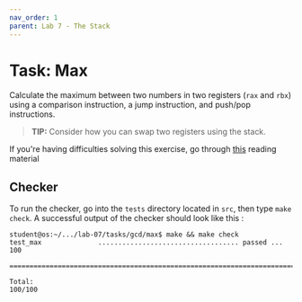 ```yaml
---
nav_order: 1
parent: Lab 7 - The Stack
---
```


# Task: Max

Calculate the maximum between two numbers in two registers (`rax` and `rbx`) using a comparison instruction, a jump instruction, and push/pop instructions.

> **TIP:** Consider how you can swap two registers using the stack.

If you're having difficulties solving this exercise, go through [this](../../reading/stack.md) reading material

## Checker

To run the checker, go into the `tests` directory located in `src`, then type `make check`.
A successful output of the checker should look like this :

```console
student@os:~/.../lab-07/tasks/gcd/max$ make && make check
test_max              ................................... passed ... 100

========================================================================

Total:                                                           100/100
```
